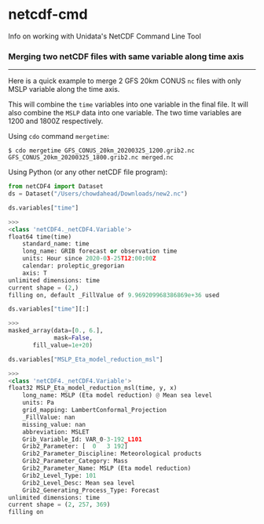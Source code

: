 # netcdf-cmd
Info on working with Unidata's NetCDF Command Line Tool

### Merging two netCDF files with same variable along time axis

---

Here is a quick example to merge 2 GFS 20km CONUS ```nc``` files with only MSLP variable along the time axis.

This will combine the ```time``` variables into one variable in the final file. It will also combine the ```MSLP``` data into one variable. The two time variables are 1200 and 1800Z respectively.

Using ``cdo`` command ```mergetime```:

```shell
$ cdo mergetime GFS_CONUS_20km_20200325_1200.grib2.nc GFS_CONUS_20km_20200325_1800.grib2.nc merged.nc
```

Using Python (or any other netCDF file program):

```python
from netCDF4 import Dataset 
ds = Dataset("/Users/chowdahead/Downloads/new2.nc")

ds.variables["time"]

>>>
<class 'netCDF4._netCDF4.Variable'>
float64 time(time)
    standard_name: time
    long_name: GRIB forecast or observation time
    units: Hour since 2020-03-25T12:00:00Z
    calendar: proleptic_gregorian
    axis: T
unlimited dimensions: time
current shape = (2,)
filling on, default _FillValue of 9.969209968386869e+36 used

ds.variables["time"][:]

>>>
masked_array(data=[0., 6.],
             mask=False,
       fill_value=1e+20)

ds.variables["MSLP_Eta_model_reduction_msl"]

>>>
<class 'netCDF4._netCDF4.Variable'>
float32 MSLP_Eta_model_reduction_msl(time, y, x)
    long_name: MSLP (Eta model reduction) @ Mean sea level
    units: Pa
    grid_mapping: LambertConformal_Projection
    _FillValue: nan
    missing_value: nan
    abbreviation: MSLET
    Grib_Variable_Id: VAR_0-3-192_L101
    Grib2_Parameter: [  0   3 192]
    Grib2_Parameter_Discipline: Meteorological products
    Grib2_Parameter_Category: Mass
    Grib2_Parameter_Name: MSLP (Eta model reduction)
    Grib2_Level_Type: 101
    Grib2_Level_Desc: Mean sea level
    Grib2_Generating_Process_Type: Forecast
unlimited dimensions: time
current shape = (2, 257, 369)
filling on
```
